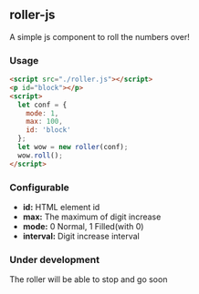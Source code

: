 ## roller-js
A simple js component to roll the numbers over!

### Usage
```html
<script src="./roller.js"></script>
<p id="block"></p>
<script>
  let conf = {
    mode: 1,
    max: 100,
    id: 'block'
  };
  let wow = new roller(conf);
  wow.roll();
</script>
```

### Configurable
- **id:** HTML element id
- **max:** The maximum of digit increase
- **mode:** 0 Normal, 1 Filled(with 0)
- **interval:** Digit increase interval

### Under development
The roller will be able to stop and go soon
